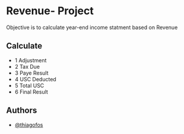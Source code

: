 # Revenue- Project
Objective is to  calculate year-end income statment based on Revenue

## Calculate 
- 1 Adjustment
- 2 Tax Due
- 3 Paye Result
- 4 USC Deducted
- 5 Total USC
- 6 Final Result

## Authors
- [@thiagofos](https://github.com/thiagofos)

